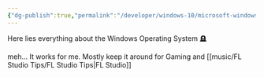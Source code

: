 ```yaml
---
{"dg-publish":true,"permalink":"/developer/windows-10/microsoft-windows/","noteIcon":""}
---
```


Here lies everything about the Windows Operating System 🪦

meh... It works for me. Mostly keep it around for Gaming and [[music/FL Studio Tips/FL Studio Tips\|FL Studio]]

